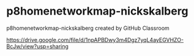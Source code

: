 # p8homenetworkmap-nickskalberg
p8homenetworkmap-nickskalberg created by GitHub Classroom

https://drive.google.com/file/d/1npAPBDwy3m4Dgz7yqL4ayEGVHZO-BcJw/view?usp=sharing
